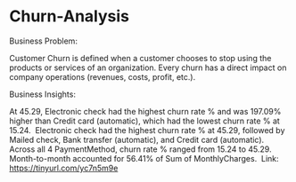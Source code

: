 # Churn-Analysis

Business Problem:

Customer Churn is defined when a customer chooses to stop using the products or services of an organization. Every churn has a direct impact on company operations (revenues, costs, profit, etc.).

Business Insights:

﻿At 45.29, Electronic check had the highest churn rate % and was 197.09% higher than Credit card (automatic), which had the lowest churn rate % at 15.24.﻿﻿
﻿﻿
﻿﻿Electronic check had the highest churn rate % at 45.29, followed by Mailed check, Bank transfer (automatic), and Credit card (automatic).﻿﻿
﻿﻿
﻿﻿Across all 4 PaymentMethod, churn rate % ranged from 15.24 to 45.29.﻿﻿
﻿﻿
﻿﻿Month-to-month accounted for 56.41% of Sum of MonthlyCharges.﻿﻿
﻿﻿
﻿Link: https://tinyurl.com/yc7n5m9e
